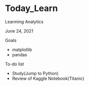 # Today_Learn
 Learming Analytics

June 24, 2021

Goals
- matplotlib
- pandas

To-do list
- Study(Jump to Python)
- Review of Kaggle Notebook(Titanic)
